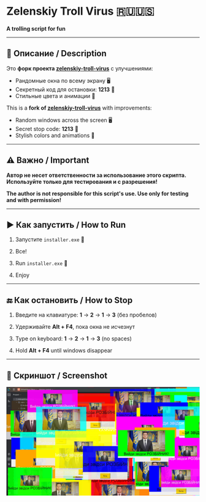 # Zelenskiy Troll Virus 🇷🇺🇺🇸  
**A trolling script for fun**  

---

## 📝 Описание / Description  
Это **форк проекта [zelenskiy-troll-virus](https://github.com/2207-code/zelenskiy-troll-virus/ )** с улучшениями:  
- Рандомные окна по всему экрану 🖥️  
- Секретный код для остановки: **1213** 🔐  
- Стильные цвета и анимации 🎨  

This is a **fork of [zelenskiy-troll-virus](https://github.com/2207-code/zelenskiy-troll-virus/ )** with improvements:  
- Random windows across the screen 🖥️  
- Secret stop code: **1213** 🔐  
- Stylish colors and animations 🎨  

---

## ⚠️ Важно / Important  
**Автор не несет ответственности за использование этого скрипта. Используйте только для тестирования и с разрешения!**  

**The author is not responsible for this script's use. Use only for testing and with permission!**  

---

## ▶️ Как запустить / How to Run  
1. Запустите `installer.exe` 🧾  
2. Все!  

1. Run `installer.exe` 🧾  
2. Enjoy 

---

## 🔚 Как остановить / How to Stop  
1. Введите на клавиатуре: **1** → **2** → **1** → **3** (без пробелов)  
2. Удерживайте **Alt + F4**, пока окна не исчезнут   

1. Type on keyboard: **1** → **2** → **1** → **3** (no spaces)  
2. Hold **Alt + F4** until windows disappear   

---

## 📸 Скриншот / Screenshot  
<img src="/screenshot.png">
